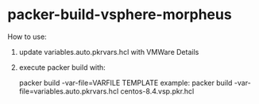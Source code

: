 # packer-build-vsphere-morpheus

How to use:

1.  update variables.auto.pkrvars.hcl with VMWare Details
2.  execute packer build with:

    packer build -var-file=VARFILE TEMPLATE
    example:  packer build -var-file=variables.auto.pkrvars.hcl centos-8.4.vsp.pkr.hcl 
    
